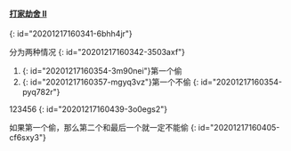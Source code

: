 #### [打家劫舍 II](https://leetcode-cn.com/problems/house-robber-ii/)
{: id="20201217160341-6bhh4jr"}

分为两种情况
{: id="20201217160342-3503axf"}

1. {: id="20201217160354-3m90nei"}第一个偷
2. {: id="20201217160357-mgyq3vz"}第一个不偷
{: id="20201217160354-pyq782r"}

123456
{: id="20201217160439-3o0egs2"}

如果第一个偷，那么第二个和最后一个就一定不能偷
{: id="20201217160405-cf6sxy3"}

